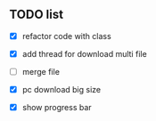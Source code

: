## TODO list 

* [X] refactor code with class 
* [X] add thread for download multi file
* [ ] merge file 
* [X] pc download big size 
* [X] show progress bar


